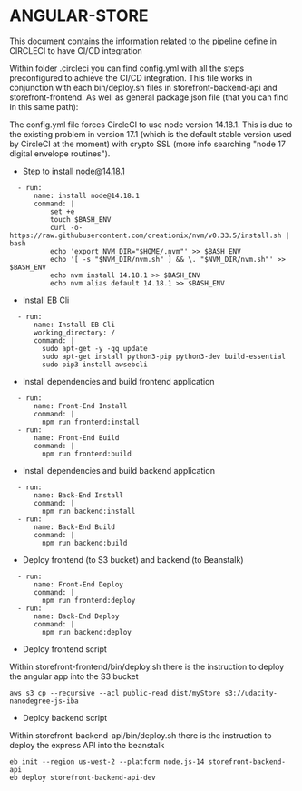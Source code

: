 # ANGULAR-STORE

This document contains the information related to the pipeline define in CIRCLECI to have CI/CD integration

Within folder .circleci you can find config.yml with all the steps preconfigured to achieve the CI/CD integration. This file works in conjunction with each bin/deploy.sh files in storefront-backend-api and storefront-frontend. As well as general package.json file (that you can find in this same path):

The config.yml file forces CircleCI to use node version 14.18.1. This is due to the existing problem in version 17.1 (which is the default stable version used by CircleCI at the moment) with crypto SSL (more info searching "node 17 digital envelope routines"). 

* Step to install node@14.18.1
```
  - run: 
      name: install node@14.18.1
      command: |
          set +e         
          touch $BASH_ENV    
          curl -o- https://raw.githubusercontent.com/creationix/nvm/v0.33.5/install.sh | bash
          echo 'export NVM_DIR="$HOME/.nvm"' >> $BASH_ENV
          echo '[ -s "$NVM_DIR/nvm.sh" ] && \. "$NVM_DIR/nvm.sh"' >> $BASH_ENV
          echo nvm install 14.18.1 >> $BASH_ENV
          echo nvm alias default 14.18.1 >> $BASH_ENV
```

* Install EB Cli
```
  - run:
      name: Install EB Cli
      working_directory: /
      command: |
        sudo apt-get -y -qq update
        sudo apt-get install python3-pip python3-dev build-essential
        sudo pip3 install awsebcli
```

* Install dependencies and build frontend application
```
  - run:
      name: Front-End Install
      command: |
        npm run frontend:install
  - run:
      name: Front-End Build
      command: |
        npm run frontend:build
```

* Install dependencies and build backend application
```
  - run:
      name: Back-End Install
      command: |
        npm run backend:install
  - run:
      name: Back-End Build
      command: |
        npm run backend:build
```

* Deploy frontend (to S3 bucket) and backend (to Beanstalk)
```
  - run:
      name: Front-End Deploy
      command: |
        npm run frontend:deploy
  - run:
      name: Back-End Deploy
      command: |
        npm run backend:deploy
```

* Deploy frontend script

Within storefront-frontend/bin/deploy.sh there is the instruction to deploy the angular app into the S3 bucket
```
aws s3 cp --recursive --acl public-read dist/myStore s3://udacity-nanodegree-js-iba
```

* Deploy backend script

Within storefront-backend-api/bin/deploy.sh there is the instruction to deploy the express API into the beanstalk
```
eb init --region us-west-2 --platform node.js-14 storefront-backend-api
eb deploy storefront-backend-api-dev
```

